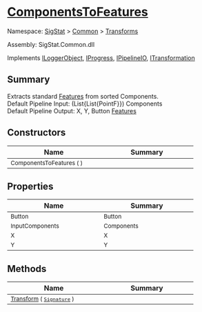 # [ComponentsToFeatures](./ComponentsToFeatures.md)

Namespace: [SigStat]() > [Common](./../README.md) > [Transforms](./README.md)

Assembly: SigStat.Common.dll

Implements [ILoggerObject](./../ILoggerObject.md), [IProgress](./../Helpers/IProgress.md), [IPipelineIO](./../Pipeline/IPipelineIO.md), [ITransformation](./../ITransformation.md)

## Summary
Extracts standard [Features](https://github.com/hargitomi97/sigstat/blob/master/docs/md/SigStat/Common/Features.md) from sorted Components.  <br>Default Pipeline Input: (List{List{PointF}}) Components<br>Default Pipeline Output: X, Y, Button [Features](https://github.com/hargitomi97/sigstat/blob/master/docs/md/SigStat/Common/Features.md)

## Constructors

| Name | Summary | 
| --- | --- | 
| <sub>ComponentsToFeatures (  )</sub><div style="width: 200px">| <sub></sub><div style="width: 200px">| <br>


## Properties

| Name | Summary | 
| --- | --- | 
| <sub>Button</sub><div style="width: 200px">| <sub>Button</sub><div style="width: 200px">| <br>
| <sub>InputComponents</sub><div style="width: 200px">| <sub>Components</sub><div style="width: 200px">| <br>
| <sub>X</sub><div style="width: 200px">| <sub>X</sub><div style="width: 200px">| <br>
| <sub>Y</sub><div style="width: 200px">| <sub>Y</sub><div style="width: 200px">| <br>


## Methods

| Name | Summary | 
| --- | --- | 
| <sub>[Transform](./Methods/ComponentsToFeatures-100663580.md) ( [`Signature`](./../Signature.md) )</sub><div style="width: 200px">| <sub></sub><div style="width: 200px">| <br>


